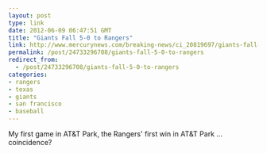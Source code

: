 ```yaml
---
layout: post
type: link
date: 2012-06-09 06:47:51 GMT
title: "Giants Fall 5-0 to Rangers"
link: http://www.mercurynews.com/breaking-news/ci_20819697/giants-fall-5-0-rangers-sandoval-headed-back
permalink: /post/24733296708/giants-fall-5-0-to-rangers
redirect_from: 
  - /post/24733296708/giants-fall-5-0-to-rangers
categories:
- rangers
- texas
- giants
- san francisco
- baseball
---
```

<p>My first game in AT&T Park, the Rangers' first win in AT&T Park ... coincidence?</p>